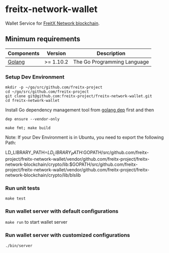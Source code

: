 # freitx-network-wallet

Wallet Service for [FreitX Network blockchain](https://github.com/freitx-project/freitx-network-blockchain).

## Minimum requirements

| Components | Version | Description |
|----------|-------------|-------------|
|[Golang](https://golang.org) | >= 1.10.2 | The Go Programming Language |

### Setup Dev Environment
```
mkdir -p ~/go/src/github.com/freitx-project
cd ~/go/src/github.com/freitx-project
git clone git@github.com:freitx-project/freitx-network-wallet.git
cd freitx-network-wallet
```

Install Go dependency management tool from [golang dep](https://github.com/golang/dep) first and then

```dep ensure --vendor-only```

```make fmt; make build```

Note: If your Dev Environment is in Ubuntu, you need to export the following Path:

LD_LIBRARY_PATH=$LD_LIBRARY_PATH:$GOPATH/src/github.com/freitx-project/freitx-network-wallet/vendor/github.com/freitx-project/freitx-network-blockchain/crypto/lib:$GOPATH/src/github.com/freitx-project/freitx-network-wallet/vendor/github.com/freitx-project/freitx-network-blockchain/crypto/lib/blslib

### Run unit tests
```make test```

### Run wallet server with default configurations
```make run``` to start wallet server

### Run wallet server with customized configurations
`./bin/server`
